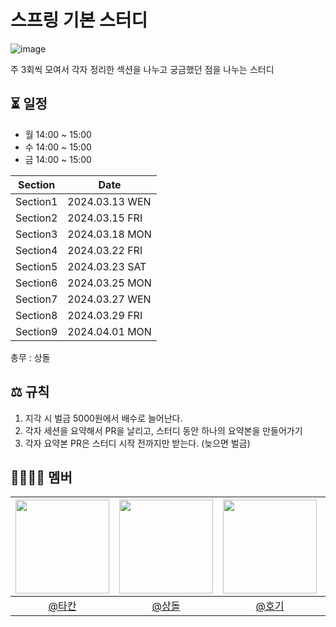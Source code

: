 # 스프링 기본 스터디

![image](https://github.com/2024-woowacourse-study/spring-basic/assets/78288539/c93c143d-4094-40a0-8c8a-331fd19e732a)

주 3회씩 모여서 각자 정리한 섹션을 나누고 궁금했던 점을 나누는 스터디

## ⏳ 일정
- 월 14:00 ~ 15:00
- 수 14:00 ~ 15:00
- 금 14:00 ~ 15:00

| Section  |Date|
|----------|--|
| Section1 |2024.03.13 WEN|
| Section2 |2024.03.15 FRI|
| Section3 |2024.03.18 MON|
| Section4 |2024.03.22 FRI|
| Section5 |2024.03.23 SAT|
| Section6 |2024.03.25 MON|
| Section7 |2024.03.27 WEN|
| Section8 |2024.03.29 FRI|
| Section9 |2024.04.01 MON|

총무 : 상돌

## ⚖️ 규칙
1. 지각 시 벌금 5000원에서 배수로 늘어난다.
2. 각자 세션을 요약해서 PR을 날리고, 스터디 동안 하나의 요약본을 만들어가기
3. 각자 요약본 PR은 스터디 시작 전까지만 받는다. (늦으면 벌금)

## 👨‍👨‍👦‍👦 멤버
| <img src="https://avatars.githubusercontent.com/jhon3242" width=150> | <img src="https://avatars.githubusercontent.com/pricelees" width=150> | <img src="https://avatars.githubusercontent.com/hoyeonyy" width=150> | <img src="https://avatars.githubusercontent.com/masonkimseoul" width=150> | <img src="https://avatars.githubusercontent.com/hyxrxn" width=150> | 
|:--:|:--:|:--:|:--:|:--:|
|[@타칸](https://github.com/jhon3242)|[@상돌](https://github.com/pricelees)|[@호기](https://github.com/hoyeonyy)|[@메이슨](https://github.com/masonkimseoul)|[@아토](https://github.com/hyxrxn)|

